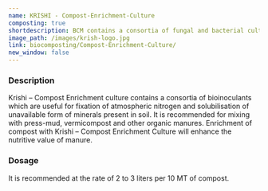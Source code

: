 ```yaml
---
name: KRISHI - Compost-Enrichment-Culture
composting: true
shortdescription: BCM contains a consortia of fungal and bacterial cultures
image_path: /images/krish-logo.jpg
link: biocomposting/Compost-Enrichment-Culture/
new_window: false
---
```

### Description
Krishi – Compost Enrichment culture contains a consortia of bioinoculants which are
useful for fixation of atmospheric nitrogen and solubilisation of unavailable form of minerals
present in soil. It is recommended for mixing with press-mud, vermicompost and other organic
manures. Enrichment of compost with Krishi – Compost Enrichment Culture will enhance the
nutritive value of manure.

### Dosage
It is recommended at the rate of 2 to 3 liters per 10 MT of compost.
